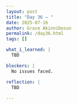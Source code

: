 ```yaml
---
layout: post
title: "Day 36 – "
date: 2025-07-16
author: Grace Akinnibosun
permalink: /day36.html
tags: []

what_i_learned: |
  TBD

blockers: |
  No issues faced.

reflection: |
  TBD
 
---
```


